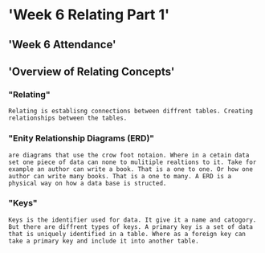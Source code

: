 # 'Week 6 Relating Part 1'
## 'Week 6 Attendance'

## 'Overview of Relating Concepts'
### "Relating"
```
Relating is establisng connections between diffrent tables. Creating relationships between the tables. 

```
### "Enity Relationship Diagrams (ERD)"
```
are diagrams that use the crow foot notaion. Where in a cetain data set one piece of data can none to mulitiple realtions to it. Take for example an author can write a book. That is a one to one. Or how one author can write many books. That is a one to many. A ERD is a physical way on how a data base is structed. 
```
### "Keys"
```
Keys is the identifier used for data. It give it a name and catogory. But there are diffrent types of keys. A primary key is a set of data that is uniquely identified in a table. Where as a foreign key can take a primary key and include it into another table. 
```

